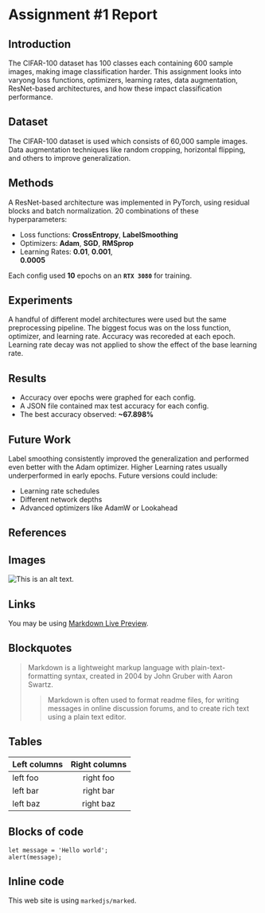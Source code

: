 # Assignment #1 Report

## Introduction
The CIFAR-100 dataset has 100 classes each containing 600 sample images, making image classification harder. This assignment looks into varyong loss functions, optimizers, learning rates, data augmentation, ResNet-based architectures, and how these impact classification performance.

## Dataset
The CIFAR-100 dataset is used which consists of 60,000 sample images. Data augmentation techniques like random cropping, horizontal flipping, and others to improve generalization.

## Methods
A ResNet-based architecture was implemented in PyTorch, using residual blocks and batch normalization. 20 combinations of these hyperparameters:
* Loss functions: **CrossEntropy**, **LabelSmoothing**
* Optimizers: **Adam**, **SGD**, **RMSprop**
* Learning Rates: **0.01**,   **0.001**,  
 **0.0005**

 Each config used **10** epochs on an **``RTX 3080``** for training.

## Experiments
A handful of different model architectures were used but the same preprocessing pipeline. The biggest focus was on the loss function, optimizer, and learning rate. Accuracy was recoreded at each epoch. Learning rate decay was not applied to show the effect of the base learning rate.

## Results
* Accuracy over epochs were graphed for each config.
* A JSON file contained max test accuracy for each config.
* The best accuracy observed: **~67.898%**

## Future Work
Label smoothing consistently improved the generalization and performed even better with the Adam optimizer. Higher Learning rates usually underperformed in early epochs.
Future versions could include:
* Learning rate schedules
* Different network depths
* Advanced optimizers like AdamW or Lookahead

## References







## Images

![This is an alt text.](/image/sample.webp "This is a sample image.")

## Links

You may be using [Markdown Live Preview](https://markdownlivepreview.com/).

## Blockquotes

> Markdown is a lightweight markup language with plain-text-formatting syntax, created in 2004 by John Gruber with Aaron Swartz.
>
>> Markdown is often used to format readme files, for writing messages in online discussion forums, and to create rich text using a plain text editor.

## Tables

| Left columns  | Right columns |
| ------------- |:-------------:|
| left foo      | right foo     |
| left bar      | right bar     |
| left baz      | right baz     |

## Blocks of code

```
let message = 'Hello world';
alert(message);
```

## Inline code

This web site is using `markedjs/marked`.
